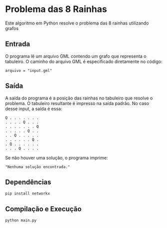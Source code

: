 # Problema das 8 Rainhas

Este algoritmo em Python resolve o problema das 8 rainhas utilizando grafos

## Entrada

O programa lê um arquivo GML contendo um grafo que representa o tabuleiro. O caminho do arquivo GML é especificado diretamente no código:

```
arquivo = "input.gml"
```

## Saída

A saída do programa é a posição das rainhas no tabuleiro que resolve o problema. O tabuleiro resultante é impresso na saída padrão. No caso desse input, a saída é essa:

```
Q . . . . . . . 
. . . . Q . . .
. . . . . . . Q
. . . . . Q . .
. . Q . . . . .
. . . . . . Q .
. Q . . . . . .
. . . Q . . . .
```

Se não houver uma solução, o programa imprime:

```
"Nenhuma solução encontrada."
```

## Dependências

```
pip install networkx
```

## Compilação e Execução

```
python main.py
```






